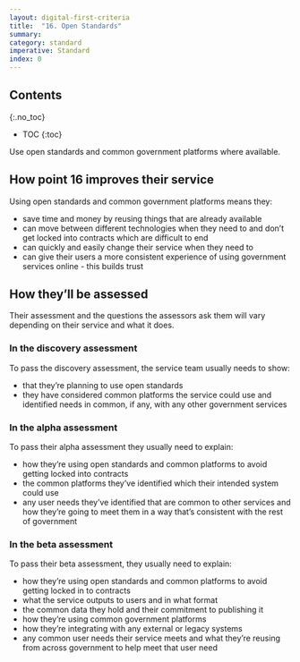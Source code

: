 ```yaml
---
layout: digital-first-criteria
title:  "16. Open Standards"
summary:
category: standard
imperative: Standard
index: 0
---
```


## Contents
{:.no_toc}
* TOC
{:toc}
<!--TOC max3-->

Use open standards and common government platforms where available.

## How point 16 improves their service

Using open standards and common government platforms means they:

* save time and money by reusing things that are already available
* can move between different technologies when they need to and don’t get locked into contracts which are difficult to end
* can quickly and easily change their service when they need to
* can give their users a more consistent experience of using government services online - this builds trust

## How they’ll be assessed

Their assessment and the questions the assessors ask them will vary depending on their service and what it does.

### In the discovery assessment

To pass the discovery assessment, the service team usually needs to show:

* that they’re planning to use open standards
* they have considered common platforms the service could use and identified needs in common, if any, with any other government services

### In the alpha assessment

To pass their alpha assessment they usually need to explain:

* how they’re using open standards and common platforms to avoid getting locked into contracts
* the common platforms they’ve identified which their intended system could use
* any user needs they’ve identified that are common to other services and how they’re going to meet them in a way that’s consistent with the rest of government

### In the beta assessment

To pass their beta assessment, they usually need to explain:

* how they’re using open standards and common platforms to avoid getting locked in to contracts
* what the service outputs to users and in what format
* the common data they hold and their commitment to publishing it
* how they’re using common government platforms
* how they’re integrating with any external or legacy systems
* any common user needs their service meets and what they’re reusing from across government to help meet that user need
